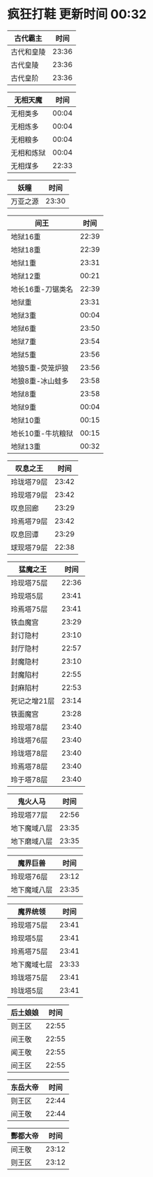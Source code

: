 # 疯狂打鞋 更新时间 00:32

| 古代霸主   | 时间    |
|--------|-------|
| 古代和皇陵 | 23:36 |
| 古代皇陵 | 23:36 |
| 古代皇阶 | 23:36 |

| 无相天魔   | 时间    |
|--------|-------|
| 无相类多 | 00:04 |
| 无相炼多 | 00:04 |
| 无相粮多 | 00:04 |
| 无相和炼狱 | 00:04 |
| 无相煤多 | 22:33 |

| 妖瞳   | 时间    |
|--------|-------|
| 万亚之源 | 23:30 |

| 间王   | 时间    |
|--------|-------|
| 地狱16重 | 22:39 |
| 地狱18重 | 22:39 |
| 地狱1重 | 23:31 |
| 地狱12重 | 00:21 |
| 地长16重-刀锯类名 | 22:39 |
| 地狱重 | 23:31 |
| 地狱3重 | 00:04 |
| 地狱6重 | 23:50 |
| 地狱7重 | 23:54 |
| 地狱5重 | 23:56 |
| 地狼5重-荧笼炉狼 | 23:56 |
| 地狼8重-冰山蛙多 | 23:58 |
| 地狱8重 | 23:58 |
| 地狱9重 | 00:04 |
| 地狱10重 | 00:15 |
| 地长10重-牛坑粮狱 | 00:15 |
| 地狱13重 | 00:32 |

| 叹息之王   | 时间    |
|--------|-------|
| 玲珑塔79层 | 23:42 |
| 玲现塔79层 | 23:42 |
| 叹息回廊 | 23:29 |
| 玲焉塔79层 | 23:42 |
| 叹息回谭 | 23:29 |
| 球现塔79层 | 22:38 |

| 猛魔之王   | 时间    |
|--------|-------|
| 玲现塔75层 | 22:36 |
| 玲现塔5层 | 23:41 |
| 玲焉塔75层 | 23:41 |
| 铁血魔宫 | 23:29 |
| 封订隐村 | 23:10 |
| 封厅隐村 | 22:57 |
| 封魔隐村 | 23:10 |
| 封魔陷村 | 22:55 |
| 封麻陷村 | 22:53 |
| 死记之增21层 | 23:14 |
| 铁面魔宫 | 23:28 |
| 玲现塔78层 | 23:40 |
| 玲珑塔76层 | 23:40 |
| 玲珑塔78层 | 23:40 |
| 玲焉塔78层 | 23:40 |
| 玲于塔78层 | 23:40 |

| 鬼火人马   | 时间    |
|--------|-------|
| 玲现塔77层 | 22:56 |
| 地下魔域八层 | 23:35 |
| 地下磨域八层 | 23:35 |

| 魔界巨兽   | 时间    |
|--------|-------|
| 玲现塔76层 | 23:12 |
| 地下魔域八层 | 23:35 |

| 魔界统领   | 时间    |
|--------|-------|
| 玲现塔75层 | 23:41 |
| 玲现塔5层 | 23:41 |
| 玲焉塔75层 | 23:41 |
| 地下魔域七层 | 23:33 |
| 玲珑塔75层 | 23:41 |
| 玲珑塔5层 | 23:41 |

| 后土娘娘   | 时间    |
|--------|-------|
| 则王区 | 22:55 |
| 间王敬 | 22:55 |
| 闻王敬 | 22:55 |
| 间王区 | 22:55 |

| 东岳大帝   | 时间    |
|--------|-------|
| 则王区 | 22:44 |
| 间王敬 | 22:44 |

| 酆都大帝   | 时间    |
|--------|-------|
| 间王敬 | 23:12 |
| 则王区 | 23:12 |